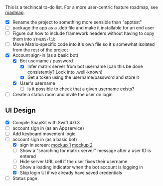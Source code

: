 This is a techincal to-do list. For a more user-centric feature roadmap, see [roadmap](roadmap.md).

* [x] Rename the project to something more sensible than "apptest"
* [ ] package the app as a .deb file and make it installable for an end user
* [ ] Figure out how to include framework headers without having to copy them into `$THEOS/lib`
* [ ] Move Matrix-specific code into it's own file so it's somewhat isolated from the rest of the project
* [x] Account sign-in (as a basic bot)
  * [x] Bot username / password
    * [x] Infer matrix server from bot username (can this be done consistently? Look into .well-known)
    * [x] Get a token using the username/password and store it
  * [x] User's username 
    * [ ] is it possible to check that a given username exists?
* [ ] Create a status room and invite the user on login

UI Design
---------
* [x] Compile SnapKit with Swift 4.0.3
* [ ] account sign in (as an Appservice)
* [ ] Add keyboard movement logic
* [ ] account sign in (as a basic bot)
  * [x] sign in screen: [mockup 1](./design/mockup1.png) [mockup 2](./design/mockup2.png)
  * [ ] Show a "searching for matrix server" message after a user ID is entered
  * [ ] Hide server URL cell if the user fixes their username
  * [ ] Show a loading indicator when the bot account is logging in
  * [x] Skip login UI if we already have saved credentials
* [ ] Status page

